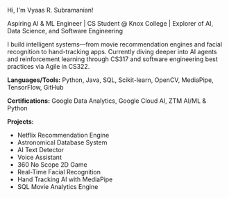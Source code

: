 Hi, I'm Vyaas R. Subramanian!

Aspiring AI & ML Engineer | CS Student @ Knox College | Explorer of AI, Data Science, and Software Engineering

I build intelligent systems—from movie recommendation engines and facial recognition to hand-tracking apps. Currently diving deeper into AI agents and reinforcement learning through CS317 and software engineering best practices via Agile in CS322.

**Languages/Tools:** Python, Java, SQL, Scikit-learn, OpenCV, MediaPipe, TensorFlow, GitHub

**Certifications:** Google Data Analytics, Google Cloud AI, ZTM AI/ML & Python

**Projects:**  
- Netflix Recommendation Engine
- Astronomical Database System
- AI Text Detector
- Voice Assistant
- 360 No Scope 2D Game   
- Real-Time Facial Recognition  
- Hand Tracking AI with MediaPipe  
- SQL Movie Analytics Engine
